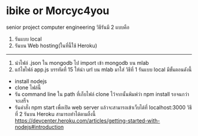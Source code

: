 # ibike or Morcyc4you
senior project computer engineering
วิธีรันมี 2 แบบคือ
1. รันแบบ local
2. รันบน Web hosting(ในที่นี้ใช้ Heroku)
_______________________________________________________________
1. นำไฟล์ .json ใน mongodb ไป import เข้า mongodb บน mlab
2. แก้ไขไฟล์ app.js บรรทัดที่ 15 ให้นำ url บน mlab มาใส่
วิธีที่ 1 รันแบบ local มีขั้นตอนดังนี้
  - install nodejs
  - clone ไฟล์นี้
  - รัน command line ใน path ที่เก็บไฟล์ clone ไว้จากนั้นพิมพ์ว่า npm install รอจนกว่าจะเสร็จ
  - รันคำสั่ง npm start เพื่อเปิด web server แล้วจะสามารถเข้าเว็บได้ที่ localhost:3000
วิธีที่ 2 รันบน Heroku สามารถทำได้ตามลิ้งนี้ https://devcenter.heroku.com/articles/getting-started-with-nodejs#introduction

